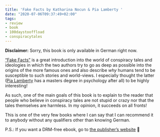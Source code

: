 ```yaml
---
title: 'Fake Facts by Katharina Nocun & Pia Lamberty '
date: "2020-07-06T09:37:49+02:00"
tags:
- review
- book
- 100daystooffload
- conspiracytales
---
```


**Disclaimer:** Sorry, this book is only available in German right now.

[“Fake Facts”](https://www.luebbe.de/quadriga/buecher/gesellschaft/fake-facts/id_7818123) is a great introduction into the world of conspiracy tales and ideologies in which the two authors try to go as deep as possible into the origins of the more famous ones and also describe *why* humans tend to be susceptible to such stories and world-views. I especially thought the latter ([Pia Lamberty](https://www.sozrepsy.uni-mainz.de/pia-lamberty-msc/) has a masters degree in psychology after all) to be highly interesting! 

As such, one of the main goals of this book is to explain to the reader that people who believe in conspiracy tales are not stupid or crazy nor that the tales themselves are harmless. In my opinion, it succeeds on all fronts!

This is one of the very few books where I can say that I can recommend it to anybody without any qualifiers other than knowing German. 

P.S.: If you want a DRM-free ebook, go to [the publisher’s website](https://www.luebbe.de/quadriga/buecher/gesellschaft/fake-facts/id_7818123) 🙂

